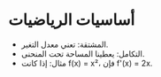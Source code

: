 # أساسيات الرياضيات
- المشتقة: تعني معدل التغير.
- التكامل: يعطينا المساحة تحت المنحنى.
- مثال: إذا كانت f(x) = x²، فإن f'(x) = 2x.
